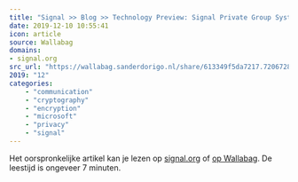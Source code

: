 ```yaml
---
title: "Signal >> Blog >> Technology Preview: Signal Private Group System"
date: 2019-12-10 10:55:41
icon: article
source: Wallabag
domains:
- signal.org
src_url: "https://wallabag.sanderdorigo.nl/share/613349f5da7217.72067283"
2019: "12"
categories:
    - "communication"
    - "cryptography"
    - "encryption"
    - "microsoft"
    - "privacy"
    - "signal"
---
```

Het oorspronkelijke artikel kan je lezen op [signal.org](https://signal.org/blog/signal-private-group-system/) of [op Wallabag](https://wallabag.sanderdorigo.nl/share/613349f5da7217.72067283). De leestijd is ongeveer 7 minuten.
